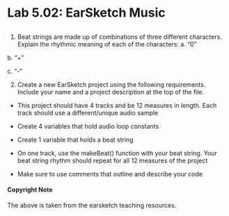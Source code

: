# Lab 5.02: EarSketch Music 

## 
1.	Beat strings are made up of combinations of three different characters. Explain the rhythmic meaning of each of the characters:
a.	“0”


b.	“+”


c.	“-“


2. Create a new EarSketch project using the following requirements. Include your name and a project description at the top of the file.

* This project should have 4 tracks and be 12 measures in length. Each track should use a different/unique audio sample

* Create 4 variables that hold audio loop constants

* Create 1 variable that holds a beat string

* On one track, use the makeBeat() function with your beat string. Your beat string rhythm should repeat for all 12 measures of the project

* Make sure to use comments that outline and describe your code



#### Copyright Note
The above is taken from the earsketch teaching resources. 
